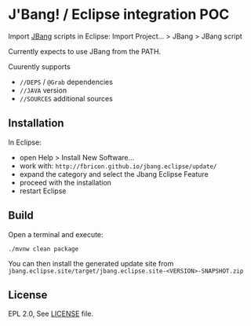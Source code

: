 J'Bang! / Eclipse integration POC
===============================

Import [JBang](https://github.com/jbangdev/jbang) scripts in Eclipse: Import Project... > JBang > JBang script

Currently expects to use JBang from the PATH.

Cuurently supports 
- `//DEPS` / `@Grab` dependencies
- `//JAVA` version
- `//SOURCES` additional sources 

Installation
------------

In Eclipse:

- open Help > Install New Software...
- work with: `http://fbricon.github.io/jbang.eclipse/update/`
- expand the category and select the Jbang Eclipse Feature
- proceed with the installation
- restart Eclipse


Build
-----

Open a terminal and execute:

    ./mvnw clean package
    
You can then install the generated update site from `jbang.eclipse.site/target/jbang.eclipse.site-<VERSION>-SNAPSHOT.zip`

License
-------
EPL 2.0, See [LICENSE](LICENSE) file.

